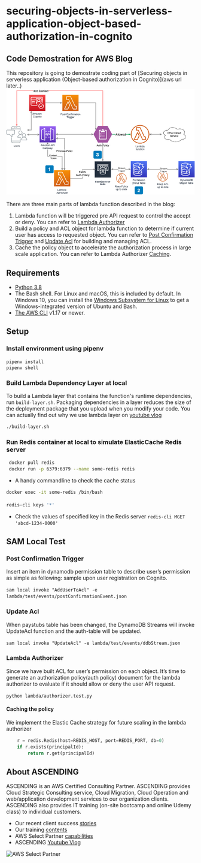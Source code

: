 # securing-objects-in-serverless-application-object-based-authorization-in-cognito

## Code Demostration for AWS Blog
This repository is going to demostrate coding part of [Securing objects in serverless application (Object-based authorization in Cognito)](aws url later..)
![Image of Serverless Object Based Authorization Architecture](images/Architecture-Serverless-Diagram.png)

There are three main parts of lambda function described in the blog:

1. Lambda function will be triggered pre API request to control the accept or deny. You can refer to [Lambda Authorizer](#lambda-authorizer)
1. Build a policy and ACL object for lambda function to determine if current user has access to requested object. You can refer to [Post Confirmation Trigger](#post-confirmation-trigger) and [Update Acl](#update-acl) for building and managing ACL.
1. Cache the policy object to accelerate the authorization process in large scale application. You can refer to Lambda Authorizer [Caching](#caching-the-policy).


## Requirements
- [Python 3.8](https://www.python.org/downloads/)
- The Bash shell. For Linux and macOS, this is included by default. In Windows 10, you can install the [Windows Subsystem for Linux](https://docs.microsoft.com/en-us/windows/wsl/install-win10) to get a Windows-integrated version of Ubuntu and Bash.
- [The AWS CLI](https://docs.aws.amazon.com/cli/latest/userguide/cli-chap-install.html) v1.17 or newer.

## Setup

### Install environment using pipenv

```
pipenv install
pipenv shell
```

### Build Lambda Dependency Layer at local
To build a Lambda layer that contains the function's runtime dependencies, run `build-layer.sh`. Packaging dependencies in a layer reduces the size of the deployment package that you upload when you modify your code. You can actually find out why we use lambda layer on [youtube vlog](https://www.youtube.com/watch?v=W8aYHTVsNZQ)

```bash
./build-layer.sh
```

### Run Redis container at local to simulate ElasticCache Redis server
```bash
 docker pull redis
 docker run -p 6379:6379 --name some-redis redis

```

- A handy commandline to check the cache status

```bash
docker exec -it some-redis /bin/bash

redis-cli keys '*'
```

- Check the values of specified key in the Redis server
`redis-cli MGET 'abcd-1234-0000'`

## SAM Local Test

### Post Confirmation Trigger

Insert an item in dynamodb permission table to describe user’s permission as simple as following: sample upon user registration on Cognito.

`sam local invoke "AddUserToAcl" -e lambda/test/events/postConfirmationEvent.json`

### Update Acl

When paystubs table has been changed, the DynamoDB Streams will invoke UpdateAcl function and the auth-table will be updated.

`sam local invoke "UpdateAcl" -e lambda/test/events/ddbStream.json`

### Lambda Authorizer

Since we have built ACL for user’s permission on each object. It’s time to
generate an authorization policy(auth policy) document for the lambda
authorizer to evaluate if it should allow or deny the user API request.

`python lambda/authorizer.test.py`

#### Caching the policy
We implement the Elastic Cache strategy for future scaling in the lambda authorizer

``` python
    r = redis.Redis(host=REDIS_HOST, port=REDIS_PORT, db=0)
    if r.exists(principalId):
        return r.get(principalId)
```

## About ASCENDING
ASCENDING is an AWS Certified Consulting Partner. ASCENDING provides Cloud Strategic Consulting service, Cloud Migration, Cloud Operation and web/application development services to our organization clients. ASCENDING also provides IT training (on-site bootcamp and online Udemy class) to individual customers. 
* Our recent client success [stories](https://ascendingdc.com/clientssuccesses)
* Our training [contents](https://ascendingdc.com/services/training)
* AWS Select Partner [capabilities](https://aws.amazon.com/partners/find/partnerdetails/?n=ASCENDING%20LLC&id=0010L00001v2JNtQAM)
* ASCENDING [Youtube Vlog](https://www.youtube.com/channel/UCi5_sn38igXkk-4hsR0JGtw/)

![AWS Select Partner](https://ascendingdc.com/static/media/asc_frugalops_part2_pic2.4a1c27d4.jpg)